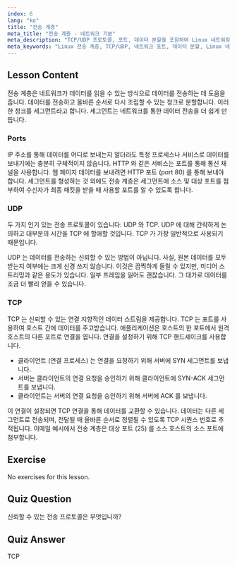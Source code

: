 ```yaml
---
index: 6
lang: "ko"
title: "전송 계층"
meta_title: "전송 계층 - 네트워크 기본"
meta_description: "TCP/UDP 프로토콜, 포트, 데이터 분할을 포함하여 Linux 네트워킹의 전송 계층에 대해 알아보세요. 데이터가 안정적으로 전송되는 방식을 이해합니다."
meta_keywords: "Linux 전송 계층, TCP/UDP, 네트워크 포트, 데이터 분할, Linux 네트워킹, 초보자 튜토리얼, 네트워크 프로토콜"
---
```


## Lesson Content

전송 계층은 네트워크가 데이터를 읽을 수 있는 방식으로 데이터를 전송하는 데 도움을 줍니다. 데이터를 전송하고 올바른 순서로 다시 조립할 수 있는 청크로 분할합니다. 이러한 청크를 세그먼트라고 합니다. 세그먼트는 네트워크를 통한 데이터 전송을 더 쉽게 만듭니다.

### Ports

IP 주소를 통해 데이터를 어디로 보내는지 알더라도 특정 프로세스나 서비스로 데이터를 보내기에는 충분히 구체적이지 않습니다. HTTP 와 같은 서비스는 포트를 통해 통신 채널을 사용합니다. 웹 페이지 데이터를 보내려면 HTTP 포트 (port 80) 를 통해 보내야 합니다. 세그먼트를 형성하는 것 외에도 전송 계층은 세그먼트에 소스 및 대상 포트를 첨부하여 수신자가 최종 패킷을 받을 때 사용할 포트를 알 수 있도록 합니다.

### UDP

두 가지 인기 있는 전송 프로토콜이 있습니다: UDP 와 TCP. UDP 에 대해 간략하게 논의하고 대부분의 시간을 TCP 에 할애할 것입니다. TCP 가 가장 일반적으로 사용되기 때문입니다.

UDP 는 데이터를 전송하는 신뢰할 수 있는 방법이 아닙니다. 사실, 원본 데이터를 모두 받는지 여부에는 크게 신경 쓰지 않습니다. 이것은 끔찍하게 들릴 수 있지만, 미디어 스트리밍과 같은 용도가 있습니다. 일부 프레임을 잃어도 괜찮습니다. 그 대가로 데이터를 조금 더 빨리 얻을 수 있습니다.

### TCP

TCP 는 신뢰할 수 있는 연결 지향적인 데이터 스트림을 제공합니다. TCP 는 포트를 사용하여 호스트 간에 데이터를 주고받습니다. 애플리케이션은 호스트의 한 포트에서 원격 호스트의 다른 포트로 연결을 엽니다. 연결을 설정하기 위해 TCP 핸드셰이크를 사용합니다.

- 클라이언트 (연결 프로세스) 는 연결을 요청하기 위해 서버에 SYN 세그먼트를 보냅니다.
- 서버는 클라이언트의 연결 요청을 승인하기 위해 클라이언트에 SYN-ACK 세그먼트를 보냅니다.
- 클라이언트는 서버의 연결 요청을 승인하기 위해 서버에 ACK 를 보냅니다.

이 연결이 설정되면 TCP 연결을 통해 데이터를 교환할 수 있습니다. 데이터는 다른 세그먼트로 전송되며, 전달될 때 올바른 순서로 정렬될 수 있도록 TCP 시퀀스 번호로 추적됩니다. 이메일 예시에서 전송 계층은 대상 포트 (25) 를 소스 호스트의 소스 포트에 첨부합니다.

## Exercise

No exercises for this lesson.

## Quiz Question

신뢰할 수 있는 전송 프로토콜은 무엇입니까?

## Quiz Answer

TCP
